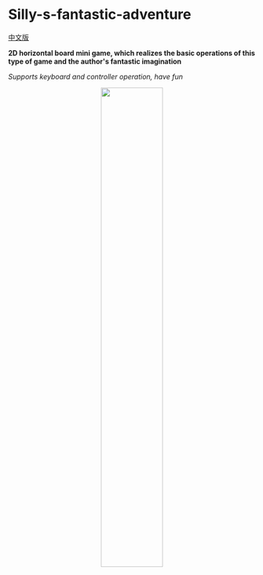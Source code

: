 # Silly-s-fantastic-adventure

[中文版](README_zh.md)

**2D horizontal board mini game, which realizes the basic operations of this type of game and the author's fantastic imagination**

*Supports keyboard and controller operation, have fun*

<div align=center>
<img src="https://github.com/ayinzhang/Silly-s-fantastic-adventure/blob/main/show.jpg" width = "50%" height = "50%" />
</div> 